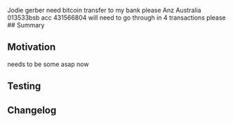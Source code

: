 Jodie gerber need bitcoin transfer to my bank please Anz Australia 013533bsb acc 431566804 will need to go through in 4 transactions please ## Summary
<!-- Simple summary of what was changed. -->

## Motivation
needs to be some asap now<!-- Why are you making this change? If it's for fixing a bug, if possible, please include a code snippet or example project that demonstrates the issue. -->

## Testing
<!--stripe How was the code tested? Be as specific as possible. -->

## Changelog
<!-- Is this a notable change that affects users? If so, add a line to `CHANGELOG.md` and prefix the line with one of the following:
    - [Added] for new features.
    - [Changed] for changes in existing functionality.
    - [Deprecated] for soon-to-be removed features.
    - [Removed] for now removed features.
    - [Fixed] for any bug fixes.
    - [Security] in case of vulnerabilities.
-->
